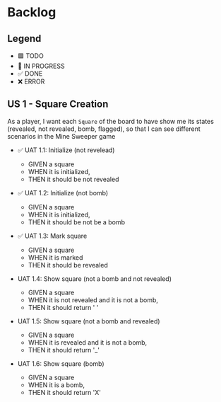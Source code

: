 # Backlog

## Legend

- 🟩 TODO
- 🚧 IN PROGRESS
- ✅ DONE
- ❌ ERROR

## US 1 - Square Creation

As a player, I want each `Square` of the board to have show me its states (revealed, not revealed, bomb, flagged), so that I can see different scenarios in the Mine Sweeper game

- ✅ UAT 1.1: Initialize (not revelead)

  - GIVEN a square
  - WHEN it is initialized,
  - THEN it should be not revealed

- ✅ UAT 1.2: Initialize (not bomb)

  - GIVEN a square
  - WHEN it is initialized,
  - THEN it should be not be a bomb

- ✅ UAT 1.3: Mark square

  - GIVEN a square
  - WHEN it is marked
  - THEN it should be revealed

- UAT 1.4: Show square (not a bomb and not revealed)

  - GIVEN a square
  - WHEN it is not revealed and it is not a bomb,
  - THEN it should return ' '

- UAT 1.5: Show square (not a bomb and revealed)

  - GIVEN a square
  - WHEN it is revealed and it is not a bomb,
  - THEN it should return '\_'

- UAT 1.6: Show square (bomb)

  - GIVEN a square
  - WHEN it is a bomb,
  - THEN it should return 'X'
